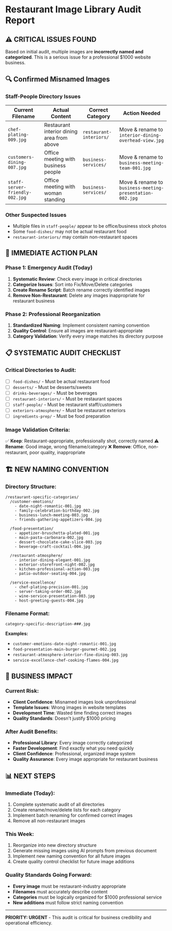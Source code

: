 # Restaurant Image Library Audit Report

## ⚠️ CRITICAL ISSUES FOUND

Based on initial audit, multiple images are **incorrectly named and categorized**. This is a serious issue for a professional $1000 website business.

## 🔍 Confirmed Misnamed Images

### Staff-People Directory Issues
| Current Filename | Actual Content | Correct Category | Action Needed |
|------------------|----------------|------------------|---------------|
| `chef-plating-009.jpg` | Restaurant interior dining area from above | `restaurant-interiors/` | Move & rename to `interior-dining-overhead-view.jpg` |
| `customers-dining-007.jpg` | Office meeting with business people | `business-services/` | Move & rename to `business-meeting-team-001.jpg` |
| `staff-server-friendly-002.jpg` | Office meeting with woman standing | `business-services/` | Move & rename to `business-meeting-presentation-002.jpg` |

### Other Suspected Issues
- Multiple files in `staff-people/` appear to be office/business stock photos
- Some `food-dishes/` may not be actual restaurant food
- `restaurant-interiors/` may contain non-restaurant spaces

## 🎯 IMMEDIATE ACTION PLAN

### Phase 1: Emergency Audit (Today)
1. **Systematic Review**: Check every image in critical directories
2. **Categorize Issues**: Sort into Fix/Move/Delete categories  
3. **Create Rename Script**: Batch rename correctly identified images
4. **Remove Non-Restaurant**: Delete any images inappropriate for restaurant business

### Phase 2: Professional Reorganization
1. **Standardized Naming**: Implement consistent naming convention
2. **Quality Control**: Ensure all images are restaurant-appropriate
3. **Category Validation**: Verify every image matches its directory purpose

## 📋 SYSTEMATIC AUDIT CHECKLIST

### Critical Directories to Audit:
- [ ] `food-dishes/` - Must be actual restaurant food
- [ ] `desserts/` - Must be desserts/sweets  
- [ ] `drinks-beverages/` - Must be beverages
- [ ] `restaurant-interiors/` - Must be restaurant spaces
- [ ] `staff-people/` - Must be restaurant staff/customers
- [ ] `exteriors-atmosphere/` - Must be restaurant exteriors
- [ ] `ingredients-prep/` - Must be food preparation

### Image Validation Criteria:
✅ **Keep**: Restaurant-appropriate, professionally shot, correctly named
⚠️ **Rename**: Good image, wrong filename/category
❌ **Remove**: Office, non-restaurant, poor quality, inappropriate

## 🏗️ NEW NAMING CONVENTION

### Directory Structure:
```
/restaurant-specific-categories/
  /customer-emotions/
    - date-night-romantic-001.jpg
    - family-celebration-birthday-002.jpg
    - business-lunch-meeting-003.jpg
    - friends-gathering-appetizers-004.jpg
  
  /food-presentation/
    - appetizer-bruschetta-plated-001.jpg
    - main-pasta-carbonara-002.jpg
    - dessert-chocolate-cake-slice-003.jpg
    - beverage-craft-cocktail-004.jpg
  
  /restaurant-atmosphere/
    - interior-dining-elegant-001.jpg
    - exterior-storefront-night-002.jpg
    - kitchen-professional-action-003.jpg
    - patio-outdoor-seating-004.jpg
  
  /service-excellence/
    - chef-plating-precision-001.jpg
    - server-taking-order-002.jpg
    - wine-service-presentation-003.jpg
    - host-greeting-guests-004.jpg
```

### Filename Format:
`category-specific-description-###.jpg`

**Examples:**
- `customer-emotions-date-night-romantic-001.jpg`
- `food-presentation-main-burger-gourmet-002.jpg`  
- `restaurant-atmosphere-interior-fine-dining-003.jpg`
- `service-excellence-chef-cooking-flames-004.jpg`

## 🚨 BUSINESS IMPACT

### Current Risk:
- **Client Confidence**: Misnamed images look unprofessional
- **Template Issues**: Wrong images in website templates
- **Development Time**: Wasted time finding correct images
- **Quality Standards**: Doesn't justify $1000 pricing

### After Audit Benefits:
- **Professional Library**: Every image correctly categorized
- **Faster Development**: Find exactly what you need quickly
- **Client Confidence**: Professional, organized image system
- **Quality Assurance**: Every image appropriate for restaurant business

## 📊 NEXT STEPS

### Immediate (Today):
1. Complete systematic audit of all directories
2. Create rename/move/delete lists for each category
3. Implement batch renaming for confirmed correct images
4. Remove all non-restaurant images

### This Week:
1. Reorganize into new directory structure
2. Generate missing images using AI prompts from previous document
3. Implement new naming convention for all future images
4. Create quality control checklist for future image additions

### Quality Standards Going Forward:
- **Every image** must be restaurant-industry appropriate
- **Filenames** must accurately describe content
- **Categories** must be logically organized for $1000 professional service
- **New additions** must follow strict naming convention

---

**PRIORITY: URGENT** - This audit is critical for business credibility and operational efficiency.
